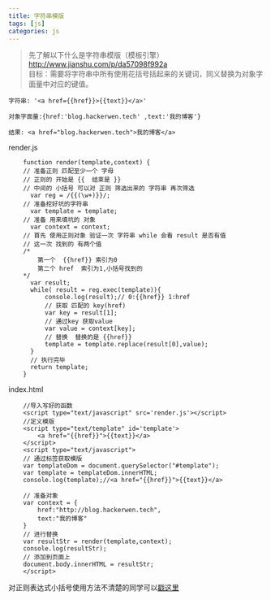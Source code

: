 ```yaml
---
title: 字符串模版
tags: [js]
categories: js
---
```


> 先了解以下什么是字符串模版（模板引擎）http://www.jianshu.com/p/da57098f992a   
 目标：需要将字符串中所有使用花括号括起来的关键词，同义替换为对象字面量中对应的键值。

    字符串: '<a href={{href}}>{{text}}</a>'

    对象字面量:{href:'blog.hackerwen.tech' ,text:'我的博客'}

    结果: <a href="blog.hackerwen.tech">我的博客</a>

render.js

```
    function render(template,context) {
    // 准备正则 匹配至少一个 字母
    // 正则的 开始是 {{  结束是 }}
    // 中间的 小括号 可以对 正则 筛选出来的 字符串 再次筛选
      var reg = /{{(\w+)}}/;
    // 准备挖好坑的字符串
      var template = template;
    // 准备 用来填坑的 对象
      var context = context;
    // 首先 使用正则对象 验证一次 字符串 while 会看 result 是否有值
    // 这一次 找到的 有两个值
    /* 
        第一个  {{href}} 索引为0
        第二个 href  索引为1,小括号找到的
    */
      var result;
      while( result = reg.exec(template)){
          console.log(result);// 0:{{href}} 1:href
          // 获取 匹配的 key(href)
          var key = result[1];
          // 通过key 获取value
          var value = context[key];
          // 替换  替换的是 {{href}}
          template = template.replace(result[0],value);
      }
      // 执行完毕 
      return template;
    }
```
index.html
```
    //导入写好的函数
    <script type="text/javascript" src='render.js'></script>
    //定义模版
    <script type="text/template" id='template'>
        <a href="{{href}}">{{text}}</a>
    </script>
    <script type="text/javascript">
    // 通过标签获取模版
    var templateDom = document.querySelector("#template");
    var template = templateDom.innerHTML;
    console.log(template);//<a href="{{href}}">{{text}}</a>

    // 准备对象
    var context = {
        href:"http://blog.hackerwen.tech",
        text:"我的博客"
    }
    // 进行替换
    var resultStr = render(template,context);
    console.log(resultStr);
    // 添加到页面上
    document.body.innerHTML = resultStr;
    </script>
```
对正则表达式小括号使用方法不清楚的同学可以[戳这里](https://segmentfault.com/q/1010000004160141?_ea=511644)